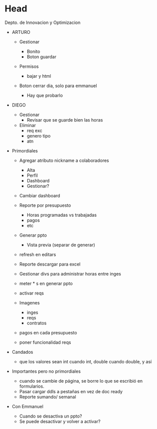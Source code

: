# Head
Depto. de Innovacion y Optimizacion


- ARTURO
  - Gestionar
    - Bonito
    - Boton guardar

  - Permisos
    - bajar y html
  - Boton cerrar dia, solo para emmanuel  
    - Hay que probarlo
  
- DIEGO
  - Gestionar
    - Revisar que se guarde bien las horas
  - Eliminar 
    - req exc
    - genero tipo
    - atn
  
- Primordiales
  - Agregar atributo nickname a colaboradores
    - Alta
    - Perfil
    - Dashboard
    - Gestionar?
  - Cambiar dashboard
  - Reporte por presupuesto
    - Horas programadas vs trabajadas
    - pagos
    - etc
  
  - Generar ppto
    - Vista previa (separar de generar)
  - refresh en editars
  - Reporte descargar para excel
  - Gestionar divs para administrar horas entre inges
  - meter * s en generar ppto

  - activar reqs
  - Imagenes 
    - inges
    - reqs
    - contratos
  - pagos en cada presupuesto
  - poner funcionalidad reqs
  
- Candados
  - que los valores sean int cuando int, double cuando double, y así

- Importantes pero no primordiales
  - cuando se cambie de página, se borre lo que se escribió en formularios.
  - Pasar cargar ddls a pestañas en vez de doc ready
  - Reporte sumando/ semanal
- Con Emmanuel
  - Cuando se desactiva un ppto?
  - Se puede desactivar y volver a activar?

